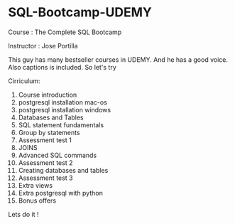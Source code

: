 # SQL-Bootcamp-UDEMY

Course : The Complete SQL Bootcamp

Instructor : Jose Portilla

This guy has many bestseller courses in UDEMY. And he has a good voice. Also captions is included. So let's try

Cirriculum: 
  1. Course introduction
  2. postgresql installation mac-os
  3. postgresql installation windows
  4. Databases and Tables
  5. SQL statement fundamentals
  6. Group by statements
  7. Assessment test 1
  8. JOINS
  9. Advanced SQL commands
  10. Assessment test 2
  11. Creating databases and tables
  12. Assessment test 3
  13. Extra views
  14. Extra postgresql with python
  15. Bonus offers
  
Lets do it !
